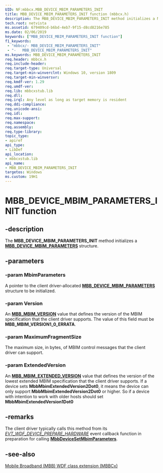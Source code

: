 ```yaml
---
UID: NF:mbbcx.MBB_DEVICE_MBIM_PARAMETERS_INIT
title: MBB_DEVICE_MBIM_PARAMETERS_INIT function (mbbcx.h)
description: The MBB_DEVICE_MBIM_PARAMETERS_INIT method initializes a MBB_DEVICE_MBIM_PARAMETERS structure.
tech.root: netvista
ms.assetid: 679409cd-b6bd-4eb7-9f15-d8cd8216e785
ms.date: 02/06/2019
keywords: ["MBB_DEVICE_MBIM_PARAMETERS_INIT function"]
f1_keywords:
 - "mbbcx/-	MBB_DEVICE_MBIM_PARAMETERS_INIT"
 - "-	MBB_DEVICE_MBIM_PARAMETERS_INIT"
ms.keywords: MBB_DEVICE_MBIM_PARAMETERS_INIT
req.header: mbbcx.h
req.include-header:
req.target-type: Universal
req.target-min-winverclnt: Windows 10, version 1809
req.target-min-winversvr:
req.kmdf-ver: 1.29
req.umdf-ver:
req.lib: mbbcxstub.lib
req.dll:
req.irql: Any level as long as target memory is resident
req.ddi-compliance:
req.unicode-ansi:
req.idl:
req.max-support:
req.namespace:
req.assembly:
req.type-library: 
topic_type: 
- apiref
api_type: 
- LibDef
api_location: 
- mbbcxstub.lib
api_name: 
- MBB_DEVICE_MBIM_PARAMETERS_INIT
targetos: Windows
ms.custom: 19H1
---
```


# MBB_DEVICE_MBIM_PARAMETERS_INIT function


## -description



The **MBB_DEVICE_MBIM_PARAMETERS_INIT** method initializes a [**MBB_DEVICE_MBIM_PARAMETERS**](ns-mbbcx-_mbb_device_mbim_parameters.md) structure.

## -parameters

### -param MbimParameters

A pointer to the client driver-allocated [**MBB_DEVICE_MBIM_PARAMETERS**](ns-mbbcx-_mbb_device_mbim_parameters.md) structure to be initialized.

### -param Version

An [**MBB_MBIM_VERSION**](ne-mbbcx-_mbb_mbim_version.md) value that defines the version of the MBIM specification that the client driver supports. The value of this field must be **MBB_MBIM_VERSION1_0_ERRATA**.

### -param MaximumFragmentSize

The maximum size, in bytes, of MBIM control messages that the client driver can support.

### -param ExtendedVersion

An [**MBB_MBIM_EXTENDED_VERSION**](../mbbcx/ne-mbbcx-_mbb_mbim_extended_version.md) value that defines the version of the lowest extended MBIM specification that the client driver supports. If a device sets **MbbMbimExtendedVersion2Dot0**, it means the device can only support **MbbMbimExtendedVersion2Dot0** or higher. So if a device with intention to work with older hosts should set **MbbMbimExtendedVersion1Dot0**

## -remarks

The client driver typically calls this method from its [*EVT_WDF_DEVICE_PREPARE_HARDWARE*](../wdfdevice/nc-wdfdevice-evt_wdf_device_prepare_hardware.md) event callback function in preparation for calling [**MbbDeviceSetMbimParameters**](nf-mbbcx-mbbdevicesetmbimparameters.md).

## -see-also

[Mobile Broadband (MBB) WDF class extension (MBBCx)](https://docs.microsoft.com/windows-hardware/drivers/netcx/mobile-broadband-mbb-wdf-class-extension-mbbcx)
